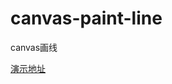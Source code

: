 # canvas-paint-line
canvas画线

[演示地址](https://wulanxiliaoliao.github.io/canvas-paint-line/canvas.html)
